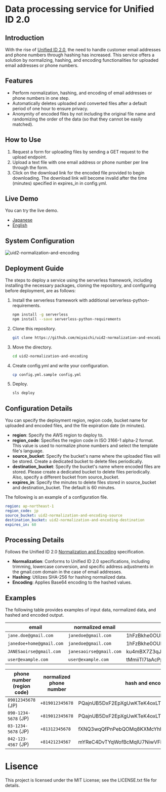 # Data processing service for Unified ID 2.0

## Introduction

With the rise of [Unified ID 2.0](https://unifiedid.com/), the need to handle customer email addresses and phone numbers through hashing has increased. This service offers a solution by normalizing, hashing, and encoding functionalities for uploaded email addresses or phone numbers.

## Features

- Perform normalization, hashing, and encoding of email addresses or phone numbers in one step.
- Automatically deletes uploaded and converted files after a default period of one hour to ensure privacy.
- Anonymity of encoded files by not including the original file name and randomizing the order of the data (so that they cannot be easily matched).

## How to Use

1. Request a form for uploading files by sending a GET request to the upload endpoint.
2. Upload a text file with one email address or phone number per line through the form.
3. Click on the download link for the encoded file provided to begin downloading. The download link will become invalid after the time (minutes) specified in expires_in in config.yml.

## Live Demo

You can try the live demo.

- [Japanese](https://ym5yz9cq41.execute-api.ap-northeast-1.amazonaws.com/dev/eventUpload/upload_file_to_s3)
- [English](https://ym5yz9cq41.execute-api.ap-northeast-1.amazonaws.com/dev/eventUpload/upload_file_to_s3?region_code=en)

## System Configuration

![uid2-normalization-and-encoding](https://github.com/miyaichi/uid2-normalization-and-encoding/assets/129797/afe41acc-59f8-4bc4-9f60-fa4554ee707f)

## Deployment Guide

The steps to deploy a service using the serverless framework, including installing the necessary packages, cloning the repository, and configuring before deployment, are as follows:

1. Install the serverless framework with additional serverless-python-requirements.

   ```bash
   npm install -g serverless
   npm install --save serverless-python-requirements
   ```

2. Clone this repository.

   ```bash
   git clone https://github.com/miyaichi/uid2-normalization-and-encoding.git
   ```

3. Move the directory.

   ```bash
   cd uid2-normalization-and-encoding
   ```

4. Create config.yml and write your configuration.

   ```bash
   cp config.yml.sample config.yml
   ```

5. Deploy.

   ```bash
   sls deploy
   ```

## Configuration Details

You can specify the deployment region, region code, bucket name for uploaded and encoded files, and the file expiration date (in minutes).

- **region**: Specify the AWS region to deploy to.
- **region_code**: Specifies the region code in ISO 3166-1 alpha-2 format. This value is used to normalize phone numbers and select the template file's language.
- **source_bucket**: Specify the bucket's name where the uploaded files will be stored. Create a dedicated bucket to delete files periodically.
- **destination_bucket**: Specify the bucket's name where encoded files are stored. Please create a dedicated bucket to delete files periodically. Also, specify a different bucket from source_bucket.
- **expires_in**: Specify the minutes to delete files stored in source_bucket and destination_bucket. The default is 60 minutes.

The following is an example of a configuration file.

```yaml
region: ap-northeast-1
region_code: jp
source_bucket: uid2-normalization-and-encoding-source
destination_bucket: uid2-normalization-and-encoding-destination
expires_in: 60
```

## Processing Details

Follows the Unified ID 2.0 [Normalization and Encoding](https://unifiedid.com/docs/getting-started/gs-normalization-encoding) specification.

- **Normalization**: Conforms to Unified ID 2.0 specifications, including trimming, lowercase conversion, and specific address adjustments in the gmail.com domain in the case of email addresses.
- **Hashing**: Utilizes SHA-256 for hashing normalized data.
- **Encoding**: Applies Base64 encoding to the hashed values.

## Examples

The following table provides examples of input data, normalized data, and hashed and encoded output.

| email                    | normalized email        | hash and encoded                             |
| ------------------------ | ----------------------- | -------------------------------------------- |
| `jane.doe@gmail.com`     | `janedoe@gmail.com`     | 1hFzBkhe0OUK+rOshx6Y+BaZFR8wKBUn1j/18jNlbGk= |
| `janedoe+home@gmail.com` | `janedoe@gmail.com`     | 1hFzBkhe0OUK+rOshx6Y+BaZFR8wKBUn1j/18jNlbGk= |
| `JANESaoirse@gmail.com`  | `janesaoirse@gmail.com` | ku4mBX7Z3qJTXWyLFB1INzkyR2WZGW4ANSJUiW21iI8= |
| `user@example.com`       | `user@example.com`      | tMmiiTI7IaAcPpQPFQ65uMVCWH8av9jw4cwf/F5HVRQ= |

| phone number (region code) | normalized phone number | hash and encoded                             |
| -------------------------- | ----------------------- | -------------------------------------------- |
| `09012345678` (JP)         | `+819012345678`         | PQajnUB5DxF2EpXgUwKTeK4oxLT28wFpMAXgefPUymQ= |
| `090-1234-5678` (JP)       | `+819012345678`         | PQajnUB5DxF2EpXgUwKTeK4oxLT28wFpMAXgefPUymQ= |
| `03-1234-5678` (JP)        | `+81312345678`          | fXNQ3wqQfPnPebQOMq8KXMcYhhJrhrq9HyzO3SXTNsY= |
| `042-123-4567` (JP)        | `+81421234567`          | mYReC4DvTYqWofBcMqIU7NiwVFiS/8ZTCF/CGAlm06U= |

# Lisence

This project is licensed under the MIT License; see the LICENSE.txt file for details.
